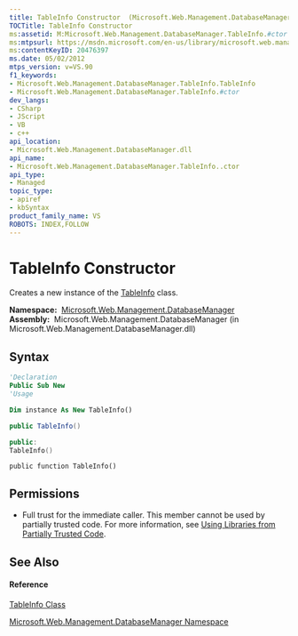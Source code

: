 ```yaml
---
title: TableInfo Constructor  (Microsoft.Web.Management.DatabaseManager)
TOCTitle: TableInfo Constructor
ms:assetid: M:Microsoft.Web.Management.DatabaseManager.TableInfo.#ctor
ms:mtpsurl: https://msdn.microsoft.com/en-us/library/microsoft.web.management.databasemanager.tableinfo.tableinfo(v=VS.90)
ms:contentKeyID: 20476397
ms.date: 05/02/2012
mtps_version: v=VS.90
f1_keywords:
- Microsoft.Web.Management.DatabaseManager.TableInfo.TableInfo
- Microsoft.Web.Management.DatabaseManager.TableInfo.#ctor
dev_langs:
- CSharp
- JScript
- VB
- c++
api_location:
- Microsoft.Web.Management.DatabaseManager.dll
api_name:
- Microsoft.Web.Management.DatabaseManager.TableInfo..ctor
api_type:
- Managed
topic_type:
- apiref
- kbSyntax
product_family_name: VS
ROBOTS: INDEX,FOLLOW
---
```


# TableInfo Constructor

Creates a new instance of the [TableInfo](tableinfo-class-microsoft-web-management-databasemanager.md) class.

**Namespace:**  [Microsoft.Web.Management.DatabaseManager](microsoft-web-management-databasemanager-namespace.md)  
**Assembly:**  Microsoft.Web.Management.DatabaseManager (in Microsoft.Web.Management.DatabaseManager.dll)

## Syntax

``` vb
'Declaration
Public Sub New
'Usage

Dim instance As New TableInfo()
```

``` csharp
public TableInfo()
```

``` c++
public:
TableInfo()
```

``` jscript
public function TableInfo()
```

## Permissions

  - Full trust for the immediate caller. This member cannot be used by partially trusted code. For more information, see [Using Libraries from Partially Trusted Code](https://msdn.microsoft.com/en-us/library/8skskf63\(v=vs.90\)).

## See Also

#### Reference

[TableInfo Class](tableinfo-class-microsoft-web-management-databasemanager.md)

[Microsoft.Web.Management.DatabaseManager Namespace](microsoft-web-management-databasemanager-namespace.md)

